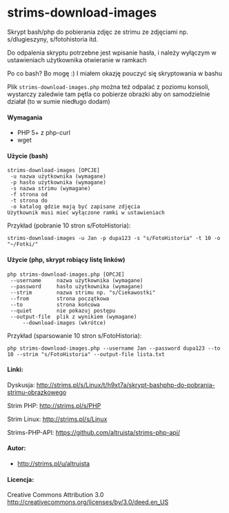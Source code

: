 strims-download-images
======================

Skrypt bash/php do pobierania zdjęc ze strimu ze zdjęciami np. s/dlugieszyny, s/fotohistoria itd.

Do odpalenia skryptu potrzebne jest wpisanie hasła, i należy wyłączym w ustawieniach użytkownika otwieranie w ramkach

Po co bash? Bo mogę :) I miałem okazję pouczyć się skryptowania w bashu

Plik `strims-download-images.php` można też odpalać z poziomu konsoli, wystarczy zaledwie tam pętla co pobierze obrazki aby on samodzielnie działał (to w sumie niedługo dodam)

#### Wymagania
- PHP 5+ z php-curl
- wget

#### Użycie (bash)
	strims-download-images [OPCJE]
 	 -u nazwa użytkownika (wymagane)
 	 -p hasło użytkownika (wymagane)
 	 -s nazwa strimu (wymagane)
 	 -f strona od
 	 -t strona do
 	 -o katalog gdzie mają być zapisane zdjęcia
	Użytkownik musi mieć wyłączone ramki w ustawieniach
	 
Przykład (pobranie 10 stron s/FotoHistoria):

	strims-download-images -u Jan -p dupa123 -s "s/FotoHistoria" -t 10 -o "~/Fotki/"

#### Użycie (php, skrypt robiący listę linków)

	php strims-download-images.php [OPCJE]
	 --username     nazwa użytkownika (wymagane)
	 --password     hasło użytkownika (wymagane)
	 --strim        nazwa strimu np. "s/Ciekawostki"
	 --from         strona początkowa
	 --to           strona końcowa
	 --quiet        nie pokazuj postępu
	 --output-file  plik z wynikiem (wymagane)
         --download-images (wkrótce)

Przykład (sparsowanie 10 stron s/FotoHistoria):

	php strims-download-images.php --username Jan --password dupa123 --to 10 --strim "s/FotoHistoria" --output-file lista.txt

#### Linki:
Dyskusja: http://strims.pl/s/Linux/t/h9xt7a/skrypt-bashphp-do-pobrania-strimu-obrazkowego

Strim PHP: http://strims.pl/s/PHP

Strim Linux: http://strims.pl/s/Linux

Strims-PHP-API: https://github.com/altruista/strims-php-api/

#### Autor:
- http://strims.pl/u/altruista

#### Licencja:
Creative Commons Attribution 3.0
http://creativecommons.org/licenses/by/3.0/deed.en_US

